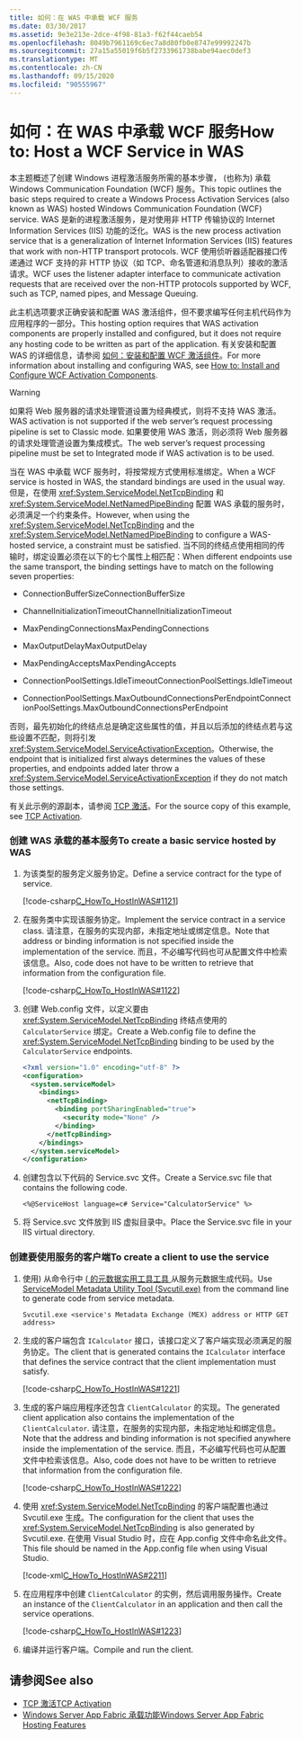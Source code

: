 ```yaml
---
title: 如何：在 WAS 中承载 WCF 服务
ms.date: 03/30/2017
ms.assetid: 9e3e213e-2dce-4f98-81a3-f62f44caeb54
ms.openlocfilehash: 8049b7961169c6ec7a8d80fb0e8747e99992247b
ms.sourcegitcommit: 27a15a55019f6b5f2733961738babe94aec0def3
ms.translationtype: MT
ms.contentlocale: zh-CN
ms.lasthandoff: 09/15/2020
ms.locfileid: "90555967"
---
```

# <a name="how-to-host-a-wcf-service-in-was"></a><span data-ttu-id="64f9f-102">如何：在 WAS 中承载 WCF 服务</span><span class="sxs-lookup"><span data-stu-id="64f9f-102">How to: Host a WCF Service in WAS</span></span>
<span data-ttu-id="64f9f-103">本主题概述了创建 Windows 进程激活服务所需的基本步骤， (也称为) 承载 Windows Communication Foundation (WCF) 服务。</span><span class="sxs-lookup"><span data-stu-id="64f9f-103">This topic outlines the basic steps required to create a Windows Process Activation Services (also known as WAS) hosted Windows Communication Foundation (WCF) service.</span></span> <span data-ttu-id="64f9f-104">WAS 是新的进程激活服务，是对使用非 HTTP 传输协议的 Internet Information Services (IIS) 功能的泛化。</span><span class="sxs-lookup"><span data-stu-id="64f9f-104">WAS is the new process activation service that is a generalization of Internet Information Services (IIS) features that work with non-HTTP transport protocols.</span></span> <span data-ttu-id="64f9f-105">WCF 使用侦听器适配器接口传递通过 WCF 支持的非 HTTP 协议（如 TCP、命名管道和消息队列）接收的激活请求。</span><span class="sxs-lookup"><span data-stu-id="64f9f-105">WCF uses the listener adapter interface to communicate activation requests that are received over the non-HTTP protocols supported by WCF, such as TCP, named pipes, and Message Queuing.</span></span>  
  
 <span data-ttu-id="64f9f-106">此主机选项要求正确安装和配置 WAS 激活组件，但不要求编写任何主机代码作为应用程序的一部分。</span><span class="sxs-lookup"><span data-stu-id="64f9f-106">This hosting option requires that WAS activation components are properly installed and configured, but it does not require any hosting code to be written as part of the application.</span></span> <span data-ttu-id="64f9f-107">有关安装和配置 WAS 的详细信息，请参阅 [如何：安装和配置 WCF 激活组件](how-to-install-and-configure-wcf-activation-components.md)。</span><span class="sxs-lookup"><span data-stu-id="64f9f-107">For more information about installing and configuring WAS, see [How to: Install and Configure WCF Activation Components](how-to-install-and-configure-wcf-activation-components.md).</span></span>  
  
> [!WARNING]
> <span data-ttu-id="64f9f-108">如果将 Web 服务器的请求处理管道设置为经典模式，则将不支持 WAS 激活。</span><span class="sxs-lookup"><span data-stu-id="64f9f-108">WAS activation is not supported if the web server’s request processing pipeline is set to Classic mode.</span></span> <span data-ttu-id="64f9f-109">如果要使用 WAS 激活，则必须将 Web 服务器的请求处理管道设置为集成模式。</span><span class="sxs-lookup"><span data-stu-id="64f9f-109">The web server’s request processing pipeline must be set to Integrated mode if WAS activation is to be used.</span></span>  
  
 <span data-ttu-id="64f9f-110">当在 WAS 中承载 WCF 服务时，将按常规方式使用标准绑定。</span><span class="sxs-lookup"><span data-stu-id="64f9f-110">When a WCF service is hosted in WAS, the standard bindings are used in the usual way.</span></span> <span data-ttu-id="64f9f-111">但是，在使用 <xref:System.ServiceModel.NetTcpBinding> 和 <xref:System.ServiceModel.NetNamedPipeBinding> 配置 WAS 承载的服务时，必须满足一个约束条件。</span><span class="sxs-lookup"><span data-stu-id="64f9f-111">However, when using the <xref:System.ServiceModel.NetTcpBinding> and the <xref:System.ServiceModel.NetNamedPipeBinding> to configure a WAS-hosted service, a constraint must be satisfied.</span></span> <span data-ttu-id="64f9f-112">当不同的终结点使用相同的传输时，绑定设置必须在以下的七个属性上相匹配：</span><span class="sxs-lookup"><span data-stu-id="64f9f-112">When different endpoints use the same transport, the binding settings have to match on the following seven properties:</span></span>  
  
- <span data-ttu-id="64f9f-113">ConnectionBufferSize</span><span class="sxs-lookup"><span data-stu-id="64f9f-113">ConnectionBufferSize</span></span>  
  
- <span data-ttu-id="64f9f-114">ChannelInitializationTimeout</span><span class="sxs-lookup"><span data-stu-id="64f9f-114">ChannelInitializationTimeout</span></span>  
  
- <span data-ttu-id="64f9f-115">MaxPendingConnections</span><span class="sxs-lookup"><span data-stu-id="64f9f-115">MaxPendingConnections</span></span>  
  
- <span data-ttu-id="64f9f-116">MaxOutputDelay</span><span class="sxs-lookup"><span data-stu-id="64f9f-116">MaxOutputDelay</span></span>  
  
- <span data-ttu-id="64f9f-117">MaxPendingAccepts</span><span class="sxs-lookup"><span data-stu-id="64f9f-117">MaxPendingAccepts</span></span>  
  
- <span data-ttu-id="64f9f-118">ConnectionPoolSettings.IdleTimeout</span><span class="sxs-lookup"><span data-stu-id="64f9f-118">ConnectionPoolSettings.IdleTimeout</span></span>  
  
- <span data-ttu-id="64f9f-119">ConnectionPoolSettings.MaxOutboundConnectionsPerEndpoint</span><span class="sxs-lookup"><span data-stu-id="64f9f-119">ConnectionPoolSettings.MaxOutboundConnectionsPerEndpoint</span></span>  
  
 <span data-ttu-id="64f9f-120">否则，最先初始化的终结点总是确定这些属性的值，并且以后添加的终结点若与这些设置不匹配，则将引发 <xref:System.ServiceModel.ServiceActivationException>。</span><span class="sxs-lookup"><span data-stu-id="64f9f-120">Otherwise, the endpoint that is initialized first always determines the values of these properties, and endpoints added later throw a <xref:System.ServiceModel.ServiceActivationException> if they do not match those settings.</span></span>  
  
 <span data-ttu-id="64f9f-121">有关此示例的源副本，请参阅 [TCP 激活](../samples/tcp-activation.md)。</span><span class="sxs-lookup"><span data-stu-id="64f9f-121">For the source copy of this example, see [TCP Activation](../samples/tcp-activation.md).</span></span>  
  
### <a name="to-create-a-basic-service-hosted-by-was"></a><span data-ttu-id="64f9f-122">创建 WAS 承载的基本服务</span><span class="sxs-lookup"><span data-stu-id="64f9f-122">To create a basic service hosted by WAS</span></span>  
  
1. <span data-ttu-id="64f9f-123">为该类型的服务定义服务协定。</span><span class="sxs-lookup"><span data-stu-id="64f9f-123">Define a service contract for the type of service.</span></span>  
  
     [!code-csharp[C_HowTo_HostInWAS#1121](../../../../samples/snippets/csharp/VS_Snippets_CFX/c_howto_hostinwas/cs/service.cs#1121)]  
  
2. <span data-ttu-id="64f9f-124">在服务类中实现该服务协定。</span><span class="sxs-lookup"><span data-stu-id="64f9f-124">Implement the service contract in a service class.</span></span> <span data-ttu-id="64f9f-125">请注意，在服务的实现内部，未指定地址或绑定信息。</span><span class="sxs-lookup"><span data-stu-id="64f9f-125">Note that address or binding information is not specified inside the implementation of the service.</span></span> <span data-ttu-id="64f9f-126">而且，不必编写代码也可从配置文件中检索该信息。</span><span class="sxs-lookup"><span data-stu-id="64f9f-126">Also, code does not have to be written to retrieve that information from the configuration file.</span></span>  
  
     [!code-csharp[C_HowTo_HostInWAS#1122](../../../../samples/snippets/csharp/VS_Snippets_CFX/c_howto_hostinwas/cs/service.cs#1122)]  
  
3. <span data-ttu-id="64f9f-127">创建 Web.config 文件，以定义要由 <xref:System.ServiceModel.NetTcpBinding> 终结点使用的 `CalculatorService` 绑定。</span><span class="sxs-lookup"><span data-stu-id="64f9f-127">Create a Web.config file to define the <xref:System.ServiceModel.NetTcpBinding> binding to be used by the `CalculatorService` endpoints.</span></span>  
  
    ```xml  
    <?xml version="1.0" encoding="utf-8" ?>  
    <configuration>  
      <system.serviceModel>  
        <bindings>  
          <netTcpBinding>  
            <binding portSharingEnabled="true">  
              <security mode="None" />  
            </binding>  
          </netTcpBinding>  
        </bindings>  
      </system.serviceModel>  
    </configuration>  
    ```  
  
4. <span data-ttu-id="64f9f-128">创建包含以下代码的 Service.svc 文件。</span><span class="sxs-lookup"><span data-stu-id="64f9f-128">Create a Service.svc file that contains the following code.</span></span>  
  
   ```aspx-csharp
   <%@ServiceHost language=c# Service="CalculatorService" %>
   ```
  
5. <span data-ttu-id="64f9f-129">将 Service.svc 文件放到 IIS 虚拟目录中。</span><span class="sxs-lookup"><span data-stu-id="64f9f-129">Place the Service.svc file in your IIS virtual directory.</span></span>  
  
### <a name="to-create-a-client-to-use-the-service"></a><span data-ttu-id="64f9f-130">创建要使用服务的客户端</span><span class="sxs-lookup"><span data-stu-id="64f9f-130">To create a client to use the service</span></span>  
  
1. <span data-ttu-id="64f9f-131">使用) 从命令行中 [ ( 的元数据实用工具工具 ](../servicemodel-metadata-utility-tool-svcutil-exe.md) 从服务元数据生成代码。</span><span class="sxs-lookup"><span data-stu-id="64f9f-131">Use [ServiceModel Metadata Utility Tool (Svcutil.exe)](../servicemodel-metadata-utility-tool-svcutil-exe.md) from the command line to generate code from service metadata.</span></span>  
  
    ```console
    Svcutil.exe <service's Metadata Exchange (MEX) address or HTTP GET address>
    ```  
  
2. <span data-ttu-id="64f9f-132">生成的客户端包含 `ICalculator` 接口，该接口定义了客户端实现必须满足的服务协定。</span><span class="sxs-lookup"><span data-stu-id="64f9f-132">The client that is generated contains the `ICalculator` interface that defines the service contract that the client implementation must satisfy.</span></span>  
  
     [!code-csharp[C_HowTo_HostInWAS#1221](../../../../samples/snippets/csharp/VS_Snippets_CFX/c_howto_hostinwas/cs/client.cs#1221)]  
  
3. <span data-ttu-id="64f9f-133">生成的客户端应用程序还包含 `ClientCalculator` 的实现。</span><span class="sxs-lookup"><span data-stu-id="64f9f-133">The generated client application also contains the implementation of the `ClientCalculator`.</span></span> <span data-ttu-id="64f9f-134">请注意，在服务的实现内部，未指定地址和绑定信息。</span><span class="sxs-lookup"><span data-stu-id="64f9f-134">Note that the address and binding information is not specified anywhere inside the implementation of the service.</span></span> <span data-ttu-id="64f9f-135">而且，不必编写代码也可从配置文件中检索该信息。</span><span class="sxs-lookup"><span data-stu-id="64f9f-135">Also, code does not have to be written to retrieve that information from the configuration file.</span></span>  
  
     [!code-csharp[C_HowTo_HostInWAS#1222](../../../../samples/snippets/csharp/VS_Snippets_CFX/c_howto_hostinwas/cs/client.cs#1222)]  
  
4. <span data-ttu-id="64f9f-136">使用 <xref:System.ServiceModel.NetTcpBinding> 的客户端配置也通过 Svcutil.exe 生成。</span><span class="sxs-lookup"><span data-stu-id="64f9f-136">The configuration for the client that uses the <xref:System.ServiceModel.NetTcpBinding> is also generated by Svcutil.exe.</span></span> <span data-ttu-id="64f9f-137">在使用 Visual Studio 时，应在 App.config 文件中命名此文件。</span><span class="sxs-lookup"><span data-stu-id="64f9f-137">This file should be named in the App.config file when using Visual Studio.</span></span>  
  
     [!code-xml[C_HowTo_HostInWAS#2211](../../../../samples/snippets/csharp/VS_Snippets_CFX/c_howto_hostinwas/common/app.config#2211)]
  
5. <span data-ttu-id="64f9f-138">在应用程序中创建 `ClientCalculator` 的实例，然后调用服务操作。</span><span class="sxs-lookup"><span data-stu-id="64f9f-138">Create an instance of the `ClientCalculator` in an application and then call the service operations.</span></span>  
  
     [!code-csharp[C_HowTo_HostInWAS#1223](../../../../samples/snippets/csharp/VS_Snippets_CFX/c_howto_hostinwas/cs/client.cs#1223)]  
  
6. <span data-ttu-id="64f9f-139">编译并运行客户端。</span><span class="sxs-lookup"><span data-stu-id="64f9f-139">Compile and run the client.</span></span>  
  
## <a name="see-also"></a><span data-ttu-id="64f9f-140">请参阅</span><span class="sxs-lookup"><span data-stu-id="64f9f-140">See also</span></span>

- [<span data-ttu-id="64f9f-141">TCP 激活</span><span class="sxs-lookup"><span data-stu-id="64f9f-141">TCP Activation</span></span>](../samples/tcp-activation.md)
- <span data-ttu-id="64f9f-142">[Windows Server App Fabric 承载功能](/previous-versions/appfabric/ee677189(v=azure.10))</span><span class="sxs-lookup"><span data-stu-id="64f9f-142">[Windows Server App Fabric Hosting Features](/previous-versions/appfabric/ee677189(v=azure.10))</span></span>

